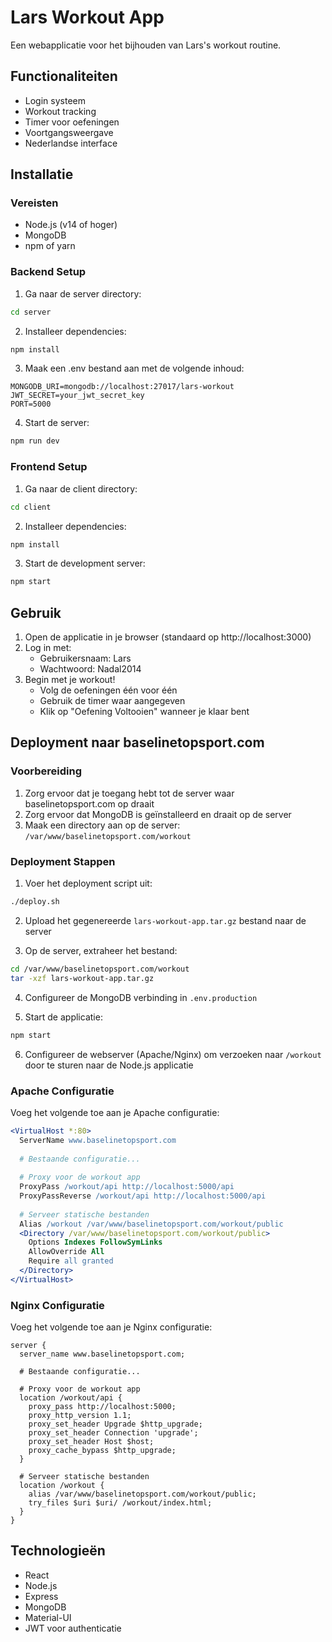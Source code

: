 # Lars Workout App

Een webapplicatie voor het bijhouden van Lars's workout routine.

## Functionaliteiten

- Login systeem
- Workout tracking
- Timer voor oefeningen
- Voortgangsweergave
- Nederlandse interface

## Installatie

### Vereisten

- Node.js (v14 of hoger)
- MongoDB
- npm of yarn

### Backend Setup

1. Ga naar de server directory:
```bash
cd server
```

2. Installeer dependencies:
```bash
npm install
```

3. Maak een .env bestand aan met de volgende inhoud:
```
MONGODB_URI=mongodb://localhost:27017/lars-workout
JWT_SECRET=your_jwt_secret_key
PORT=5000
```

4. Start de server:
```bash
npm run dev
```

### Frontend Setup

1. Ga naar de client directory:
```bash
cd client
```

2. Installeer dependencies:
```bash
npm install
```

3. Start de development server:
```bash
npm start
```

## Gebruik

1. Open de applicatie in je browser (standaard op http://localhost:3000)
2. Log in met:
   - Gebruikersnaam: Lars
   - Wachtwoord: Nadal2014
3. Begin met je workout!
   - Volg de oefeningen één voor één
   - Gebruik de timer waar aangegeven
   - Klik op "Oefening Voltooien" wanneer je klaar bent

## Deployment naar baselinetopsport.com

### Voorbereiding

1. Zorg ervoor dat je toegang hebt tot de server waar baselinetopsport.com op draait
2. Zorg ervoor dat MongoDB is geïnstalleerd en draait op de server
3. Maak een directory aan op de server: `/var/www/baselinetopsport.com/workout`

### Deployment Stappen

1. Voer het deployment script uit:
```bash
./deploy.sh
```

2. Upload het gegenereerde `lars-workout-app.tar.gz` bestand naar de server

3. Op de server, extraheer het bestand:
```bash
cd /var/www/baselinetopsport.com/workout
tar -xzf lars-workout-app.tar.gz
```

4. Configureer de MongoDB verbinding in `.env.production`

5. Start de applicatie:
```bash
npm start
```

6. Configureer de webserver (Apache/Nginx) om verzoeken naar `/workout` door te sturen naar de Node.js applicatie

### Apache Configuratie

Voeg het volgende toe aan je Apache configuratie:

```apache
<VirtualHost *:80>
  ServerName www.baselinetopsport.com
  
  # Bestaande configuratie...
  
  # Proxy voor de workout app
  ProxyPass /workout/api http://localhost:5000/api
  ProxyPassReverse /workout/api http://localhost:5000/api
  
  # Serveer statische bestanden
  Alias /workout /var/www/baselinetopsport.com/workout/public
  <Directory /var/www/baselinetopsport.com/workout/public>
    Options Indexes FollowSymLinks
    AllowOverride All
    Require all granted
  </Directory>
</VirtualHost>
```

### Nginx Configuratie

Voeg het volgende toe aan je Nginx configuratie:

```nginx
server {
  server_name www.baselinetopsport.com;
  
  # Bestaande configuratie...
  
  # Proxy voor de workout app
  location /workout/api {
    proxy_pass http://localhost:5000;
    proxy_http_version 1.1;
    proxy_set_header Upgrade $http_upgrade;
    proxy_set_header Connection 'upgrade';
    proxy_set_header Host $host;
    proxy_cache_bypass $http_upgrade;
  }
  
  # Serveer statische bestanden
  location /workout {
    alias /var/www/baselinetopsport.com/workout/public;
    try_files $uri $uri/ /workout/index.html;
  }
}
```

## Technologieën

- React
- Node.js
- Express
- MongoDB
- Material-UI
- JWT voor authenticatie 